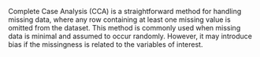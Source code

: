 Complete Case Analysis (CCA) is a straightforward method for handling missing data, where any row containing at least one missing value is omitted from the dataset. This method is commonly used when missing data is minimal and assumed to occur randomly. However, it may introduce bias if the missingness is related to the variables of interest.
